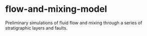 # flow-and-mixing-model
Preliminary simulations of fluid flow and mixing through a series of stratigraphic layers and faults.
